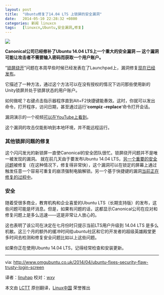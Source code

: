 ```yaml
---
layout: post
title:	"Ubuntu修复了14.04 LTS 上锁屏的安全漏洞"
date:	2014-05-10 22:28:32 +0800 
categories:	新闻 linuxcn 
tags:	[linuxcn,Ubuntu,安全漏洞,修复]
---
```



![](/Asserts/Images//attachment/album/201405/10/222836bz0x4kzp0zk00x4k.jpg)


**Canonical公司已经修补了Ubuntu 14.04 LTS上一个重大的安全漏洞 — 这个漏洞可能让攻击者不需要输入密码而获取一个用户账户。**


“[锁屏绕开](https://bugs.launchpad.net/ubuntu/+source/unity/+bug/1313885)”问题在本周早些时候已经发表在了Launchpad上，漏洞修复[现在已经发布](https://launchpad.net/ubuntu/trusty/+source/unity/7.2.0+14.04.20140423-0ubuntu1.1)。


它描述了一种方法，通过这个方法可以在没有授权的情况下访问那些使用新的Unity锁屏并处于锁屏状态的用户账户。


如何做呢？右键点击指示器程序直到Alt+F2快捷键能奏效。这时，你就可以发出命令，打开程序，访问日期，甚至通过运行‘**compiz –replace**‘命令打开会话。


漏洞演示的一个视频[可以在YouTube上看到](https://www.youtube.com/watch?v=d4UUB0sI5Fc)。


这个漏洞的攻击仅能影响到本地环境，并不能远程运行。


### 其他锁屏问题的修复


这个闪闪发光的新锁屏一直使Canonical的安全团队很忙。锁屏绕开问题并不是唯一被发现的漏洞。 就在前几天由于要发布Ubuntu 14.04 LTS，[另一个重要的安全问题](https://bugs.launchpad.net/ubuntu/+source/unity/+bug/1308572)被修复（在这种情况下，修复得非常快），这个漏洞可以在锁定的屏幕上通过触发任意一个容易可重复的崩溃强制电脑解锁。另一个基于快捷键的漏洞[当前正在修复的过程中](https://bugs.launchpad.net/ubuntu/trusty/+source/unity/+bug/1314247)。


### 安全


随着受很多商业，教育机构和企业喜爱的Ubuntu LTS（长期支持版）的发布，这些问题可能是坏消息。但是，如果有问题的话，这都显示Canonical公司在应对和修复问题上是多么迅速——这是非常让人放心的。


这也表明了该公司在决定在七月份时只提示当前LTS用户升级到 14.04 LTS 是多么机敏。这三个月的额外的缓冲时间给ubuntu社区和它的开发者的超级英雄殿堂更多时间去检测和修复安全问题比如以上这些问题。


如果你正在使用Ubuntu 14.04 LTS，记得经常检查和安装更新。




---


via: <http://www.omgubuntu.co.uk/2014/04/ubuntu-fixes-security-flaw-trusty-login-screen>


译者：[linuhap](https://github.com/linuhap) 校对：[wxy](https://github.com/wxy)


本文由 [LCTT](https://github.com/LCTT/TranslateProject) 原创翻译，[Linux中国](http://linux.cn/) 荣誉推出
